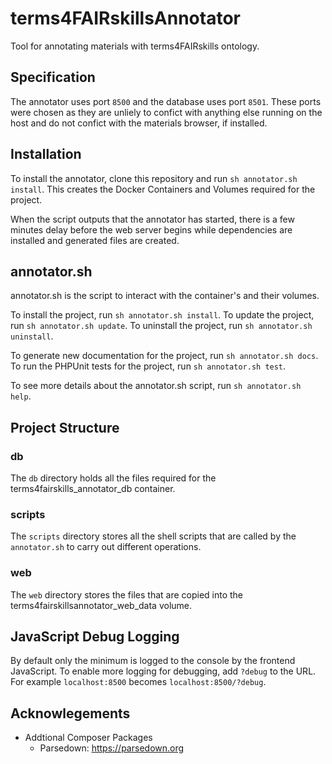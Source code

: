 # terms4FAIRskillsAnnotator
Tool for annotating materials with terms4FAIRskills ontology.

## Specification
The annotator uses port `8500` and the database uses port `8501`. These ports were chosen as they are unliely to confict with anything else running on the host and do not confict with the materials browser, if installed.

## Installation
To install the annotator, clone this repository and run `sh annotator.sh install`. This creates the Docker Containers and Volumes required for the project. 

When the script outputs that the annotator has started, there is a few minutes delay before the web server begins while dependencies are installed and generated files are created.


## annotator.sh
annotator.sh is the script to interact with the container's and their volumes.

To install the project, run `sh annotator.sh install`.
To update the project, run `sh annotator.sh update`.
To uninstall the project, run `sh annotator.sh uninstall`.

To generate new documentation for the project, run `sh annotator.sh docs`.
To run the PHPUnit tests for the project, run `sh annotator.sh test`.

To see more details about the annotator.sh script, run `sh annotator.sh help`.


## Project Structure 
### db
The `db` directory holds all the files required for the terms4fairskills_annotator_db container. 

### scripts
The `scripts` directory stores all the shell scripts that are called by the `annotator.sh` to carry out different operations.

### web
The `web` directory stores the files that are copied into the terms4fairskillsannotator_web_data volume.


## JavaScript Debug Logging
By default only the minimum is logged to the console by the frontend JavaScript. To enable more logging for debugging, add `?debug` to the URL. For example `localhost:8500` becomes `localhost:8500/?debug`.


## Acknowlegements
 - Addtional Composer Packages
    - Parsedown: https://parsedown.org